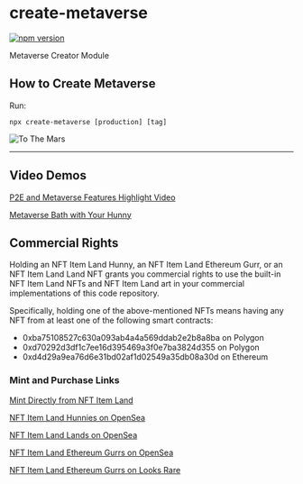 # create-metaverse

[![npm version](https://badge.fury.io/js/create-metaverse.svg)](https://badge.fury.io/js/create-metaverse)

Metaverse Creator Module

## How to Create Metaverse

Run:

```
npx create-metaverse [production] [tag]
```

![To The Mars](https://coreminterstackprods3nftmine83689-nftmine6aababc1-1i1zrafm04pwk.s3.amazonaws.com/character-images/character_24.png)

---

## Video Demos

[P2E and Metaverse Features Highlight Video](https://twitter.com/DogeDestinyApp/status/1540833564656390144)

[Metaverse Bath with Your Hunny](https://twitter.com/DogeDestinyApp/status/1538688077492797442)

## Commercial Rights

Holding an NFT Item Land Hunny, an NFT Item Land Ethereum Gurr, or an NFT Item Land Land NFT grants you commercial rights to use the built-in NFT Item Land NFTs and NFT Item Land art in your commercial implementations of this code repository.

Specifically, holding one of the above-mentioned NFTs means having any NFT from at least one of the following smart contracts:

- 0xba75108527c630a093ab4a4a569ddab2e2b8a8ba on Polygon
- 0xd70292d3df1c7ee16d395469a3f0e7ba3824d355 on Polygon
- 0xd4d29a9ea76d6e31bd02af1d02549a35db08a30d on Ethereum

### Mint and Purchase Links

[Mint Directly from NFT Item Land](https://nftitemland.com/githubpromo)

[NFT Item Land Hunnies on OpenSea](https://opensea.io/collection/nftitem)

[NFT Item Land Lands on OpenSea](https://opensea.io/collection/nftitemland)

[NFT Item Land Ethereum Gurrs on OpenSea](https://opensea.io/collection/nftitemmars)

[NFT Item Land Ethereum Gurrs on Looks Rare](https://looksrare.org/collections/0xd4D29A9ea76d6e31bD02Af1D02549A35DB08a30D)
